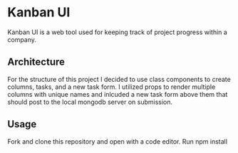# Kanban UI

Kanban UI is a web tool used for keeping track of project progress within a company.

## Architecture

For the structure of this project I decided to use class components to create columns, tasks, and a new task form. I utilized props to render multiple columns with unique names and inlcuded a new task form above them that should post to the local mongodb server on submission.

## Usage

Fork and clone this repository and open with a code editor.
Run npm install

